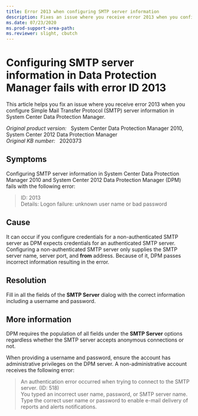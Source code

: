 ```yaml
---
title: Error 2013 when configuring SMTP server information
description: Fixes an issue where you receive error 2013 when you configure SMTP server information in System Center Data Protection Manager.
ms.date: 07/23/2020
ms.prod-support-area-path: 
ms.reviewer: slight, cbutch
---
```

# Configuring SMTP server information in Data Protection Manager fails with error ID 2013

This article helps you fix an issue where you receive error 2013 when you configure Simple Mail Transfer Protocol (SMTP) server information in System Center Data Protection Manager.

_Original product version:_ &nbsp; System Center Data Protection Manager 2010, System Center 2012 Data Protection Manager  
_Original KB number:_ &nbsp; 2020373

## Symptoms

Configuring SMTP server information in System Center Data Protection Manager 2010 and System Center 2012 Data Protection Manager (DPM) fails with the following error:

> ID: 2013  
> Details: Logon failure: unknown user name or bad password

## Cause

It can occur if you configure credentials for a non-authenticated SMTP server as DPM expects credentials for an authenticated SMTP server. Configuring a non-authenticated SMTP server only supplies the SMTP server name, server port, and **from** address. Because of it, DPM passes incorrect information resulting in the error.

## Resolution

Fill in all the fields of the **SMTP Server** dialog with the correct information including a username and password.

## More information

DPM requires the population of all fields under the **SMTP Server** options regardless whether the SMTP server accepts anonymous connections or not.

When providing a username and password, ensure the account has administrative privileges on the DPM server. A non-administrative account receives the following error:

> An authentication error occurred when trying to connect to the SMTP server. (ID: 518)  
> You typed an incorrect user name, password, or SMTP server name. Type the correct user name or password to enable e-mail delivery of reports and alerts notifications.

